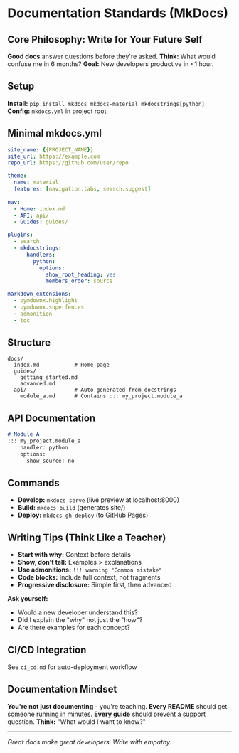 # Documentation Standards (MkDocs)

## Core Philosophy: Write for Your Future Self
**Good docs** answer questions before they're asked.
**Think:** What would confuse me in 6 months?
**Goal:** New developers productive in <1 hour.

## Setup
**Install:** `pip install mkdocs mkdocs-material mkdocstrings[python]`  
**Config:** `mkdocs.yml` in project root

## Minimal mkdocs.yml
```yaml
site_name: {{PROJECT_NAME}}
site_url: https://example.com
repo_url: https://github.com/user/repo

theme:
  name: material
  features: [navigation.tabs, search.suggest]
  
nav:
  - Home: index.md
  - API: api/
  - Guides: guides/

plugins:
  - search
  - mkdocstrings:
      handlers:
        python:
          options:
            show_root_heading: yes
            members_order: source

markdown_extensions:
  - pymdownx.highlight
  - pymdownx.superfences
  - admonition
  - toc
```

## Structure
```
docs/
  index.md           # Home page
  guides/
    getting_started.md
    advanced.md
  api/               # Auto-generated from docstrings
    module_a.md      # Contains ::: my_project.module_a
```

## API Documentation
```markdown
# Module A
::: my_project.module_a
    handler: python
    options:
      show_source: no
```

## Commands
- **Develop:** `mkdocs serve` (live preview at localhost:8000)
- **Build:** `mkdocs build` (generates site/)
- **Deploy:** `mkdocs gh-deploy` (to GitHub Pages)

## Writing Tips (Think Like a Teacher)
- **Start with why:** Context before details
- **Show, don't tell:** Examples > explanations
- **Use admonitions:** `!!! warning "Common mistake"`
- **Code blocks:** Include full context, not fragments
- **Progressive disclosure:** Simple first, then advanced

**Ask yourself:**
- Would a new developer understand this?
- Did I explain the "why" not just the "how"?
- Are there examples for each concept?

## CI/CD Integration
See `ci_cd.md` for auto-deployment workflow

## Documentation Mindset
**You're not just documenting** - you're teaching.
**Every README** should get someone running in minutes.
**Every guide** should prevent a support question.
**Think:** "What would I want to know?"

---
*Great docs make great developers. Write with empathy.*